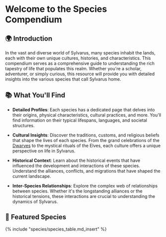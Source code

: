 # Welcome to the Species Compendium

## 🌍 Introduction

In the vast and diverse world of Sylvarus, many species inhabit the lands, each with their own unique cultures, histories, and characteristics. This compendium serves as a comprehensive guide to understanding the rich tapestry of life that populates this realm. Whether you're a scholar, adventurer, or simply curious, this resource will provide you with detailed insights into the various species that call Sylvarus home.

## 📚 What You'll Find

- **Detailed Profiles**: Each species has a dedicated page that delves into their origins, physical characteristics, cultural practices, and more. You'll find information on their typical lifespans, languages, and societal structures.

- **Cultural Insights**: Discover the traditions, customs, and religious beliefs that shape the lives of each species. From the grand celebrations of the [Dwarves](dwarf/index.md) to the mystical rituals of the Elves, each culture offers a unique perspective on life in Sylvarus.

- **Historical Context**: Learn about the historical events that have influenced the development and interactions of these species. Understand the alliances, conflicts, and migrations that have shaped the current landscape.

- **Inter-Species Relationships**: Explore the complex web of relationships between species. Whether it's the longstanding alliances or the historical tensions, these interactions are crucial to understanding the dynamics of Sylvarus.

## 🌟 Featured Species
{% include "species/species_table.md_insert" %}